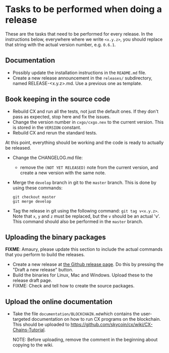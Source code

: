 # Tasks to be performed when doing a release

These are the tasks that need to be performed for every release.  In the
instructions below, everywhere where we write `<x.y.z>`, you should replace
that string with the actual version number, e.g. `0.6.1`.

## Documentation

 * Possibly update the installation instructions in the `README.md` file.
 * Create a new release announcement in the `releases/` subdirectory, named
   RELEASE-<x.y.z>.md.  Use a previous one as template.

## Book keeping in the source code

 * Rebuild CX and run all the tests, not just the default ones.  If they don't
   pass as expected, stop here and fix the issues.
 * Change the version number in `cxgo/cxgo.nex` to the current version. This
   is stored in the `VERSION` constant.
 * Rebuild CX and rerun the standard tests.

At this point, everything should be working and the code is ready to actually
be released.

 * Change the CHANGELOG.md file:
   - remove the `(NOT YET RELEASED)` note from the current version, and create
     a new version with the same note.

 * Merge the `develop` branch in git to the `master` branch.  This is done by
   using these commands:
   ```
   git checkout master
   git merge develop
   ```

 * Tag the release in git using the following command:
   `git tag v<x.y.z>`. Note that `x`, `y` and `z` must be replaced, but the `v`
   should be an actual 'v'.  This command should also be performed in the
   `master` branch.

## Uploading the binary packages

**FIXME**: Amaury, please update this section to include the actual commands that
you perform to build the releases.

 * Create a new release at [the Github release
   page](http://github.com/skycoin/cx/releases). Do this by pressing the
   "Draft a new release" button.
 * Build the binaries for Linux, Mac and Windows. Upload these to the release
   draft page.
 * FIXME: Check and tell how to create the source packages.

## Upload the online documentation

 * Take the file `documentation/BLOCKCHAIN.md`which contains the user-targeted
   documentation on how to run CX programs on the blockchain.  This should be
   uploaded to https://github.com/skycoin/cx/wiki/CX-Chains-Tutorial.

   NOTE: Before uploading, remove the comment in the beginning about copying to the wiki.

